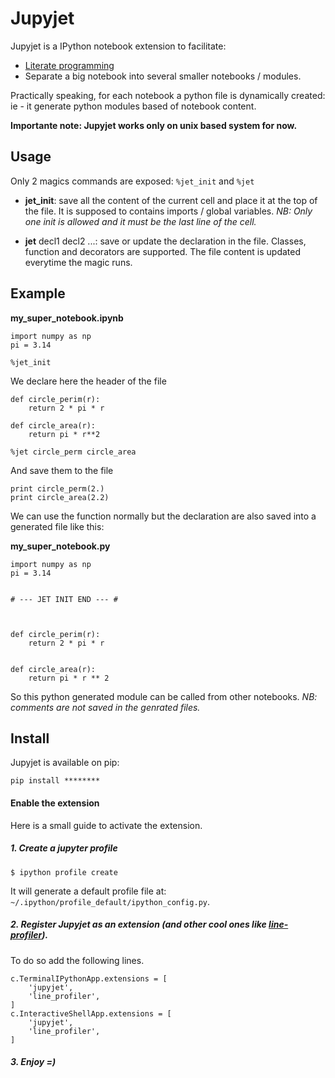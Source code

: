 Jupyjet
=======

Jupyjet is a IPython notebook extension to facilitate:

* [Literate programming](https://en.wikipedia.org/wiki/Literate_programming)
* Separate a big notebook into several smaller notebooks / modules.

Practically speaking, for each notebook a python file is dynamically created:
ie - it generate python modules based of notebook content.


**Importante note: Jupyjet works only on unix based system for now.**



Usage
--------

Only 2 magics commands are exposed: `%jet_init` and `%jet`

* **jet_init**: save all the content of the current cell and place it at the top of the file.
It is supposed to contains imports / global variables.
*NB: Only one init is allowed and it must be the last line of the cell.*

* **jet** decl1 decl2 ...: save or update the declaration in the file.
Classes, function and decorators are supported.
The file content is updated everytime the magic runs.


Example
------------


**my_super_notebook.ipynb**
```
import numpy as np
pi = 3.14

%jet_init
```
We declare here the header of the file

```
def circle_perim(r):
	return 2 * pi * r

def circle_area(r):
	return pi * r**2

%jet circle_perm circle_area
```
And save them to the file


```
print circle_perm(2.)
print circle_area(2.2)
```

We can use the function normally but the declaration are also saved into a generated file like this:


**my_super_notebook.py**
```
import numpy as np
pi = 3.14


# --- JET INIT END --- #



def circle_perim(r):
    return 2 * pi * r


def circle_area(r):
    return pi * r ** 2
```

So this python generated module can be called from other notebooks.
*NB: comments are not saved in the genrated files.*


Install
---------
Jupyjet is available on pip:

```
pip install ********
```


#### Enable the extension

Here is a small guide to activate the extension.

##### 1. Create a jupyter profile

`$ ipython profile create`

It will generate a default profile file at: `~/.ipython/profile_default/ipython_config.py`.


##### 2. Register Jupyjet as an extension (and other cool ones like [line-profiler](https://github.com/rkern/line_profiler)).

To do so add the following lines.

```
c.TerminalIPythonApp.extensions = [
    'jupyjet',
    'line_profiler',
]
c.InteractiveShellApp.extensions = [
    'jupyjet',
    'line_profiler',
]
```

##### 3. Enjoy =)
